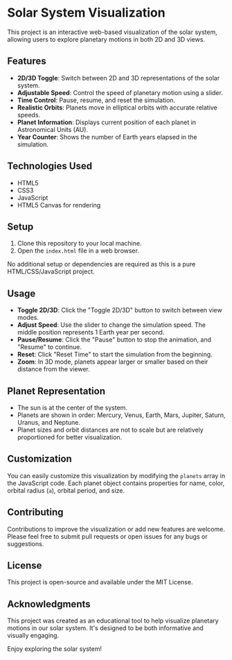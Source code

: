 # Solar System Visualization

This project is an interactive web-based visualization of the solar system, allowing users to explore planetary motions in both 2D and 3D views.

## Features

- **2D/3D Toggle**: Switch between 2D and 3D representations of the solar system.
- **Adjustable Speed**: Control the speed of planetary motion using a slider.
- **Time Control**: Pause, resume, and reset the simulation.
- **Realistic Orbits**: Planets move in elliptical orbits with accurate relative speeds.
- **Planet Information**: Displays current position of each planet in Astronomical Units (AU).
- **Year Counter**: Shows the number of Earth years elapsed in the simulation.

## Technologies Used

- HTML5
- CSS3
- JavaScript
- HTML5 Canvas for rendering

## Setup

1. Clone this repository to your local machine.
2. Open the `index.html` file in a web browser.

No additional setup or dependencies are required as this is a pure HTML/CSS/JavaScript project.

## Usage

- **Toggle 2D/3D**: Click the "Toggle 2D/3D" button to switch between view modes.
- **Adjust Speed**: Use the slider to change the simulation speed. The middle position represents 1 Earth year per second.
- **Pause/Resume**: Click the "Pause" button to stop the animation, and "Resume" to continue.
- **Reset**: Click "Reset Time" to start the simulation from the beginning.
- **Zoom**: In 3D mode, planets appear larger or smaller based on their distance from the viewer.

## Planet Representation

- The sun is at the center of the system.
- Planets are shown in order: Mercury, Venus, Earth, Mars, Jupiter, Saturn, Uranus, and Neptune.
- Planet sizes and orbit distances are not to scale but are relatively proportioned for better visualization.

## Customization

You can easily customize this visualization by modifying the `planets` array in the JavaScript code. Each planet object contains properties for name, color, orbital radius (`a`), orbital period, and size.

## Contributing

Contributions to improve the visualization or add new features are welcome. Please feel free to submit pull requests or open issues for any bugs or suggestions.

## License

This project is open-source and available under the MIT License.

## Acknowledgments

This project was created as an educational tool to help visualize planetary motions in our solar system. It's designed to be both informative and visually engaging.

Enjoy exploring the solar system!
